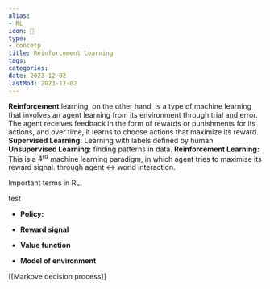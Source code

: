 ```yaml
---
alias:
- RL
icon: 🤖
type:
- concetp
title: Reinforcement Learning
tags:
categories:
date: 2023-12-02
lastMod: 2023-12-02
---
```

**Reinforcement** learning, on the other hand, is a type of machine learning that involves an agent learning from its environment through trial and error. The agent receives feedback in the form of rewards or punishments for its actions, and over time, it learns to choose actions that maximize its reward.
**Supervised Learning:** Learning with labels defined by human
**Unsupervised Learning:** finding patterns in data. 
**Reinforcement Learning:** This is a $4^{rd}$ machine learning paradigm, in which agent tries to maximise its reward signal. through agent <-> world interaction.

Important terms in RL.

test

  + **Policy:**

  + **Reward signal**

  + **Value function**

  + **Model of environment**

[[Markove decision process]]
